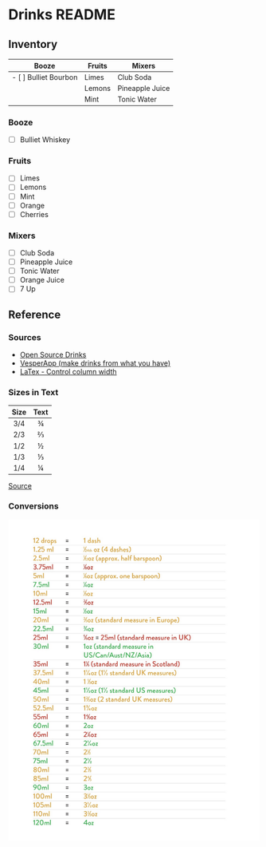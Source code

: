 # Drinks README

## Inventory

| Booze           | Fruits | Mixers          |
|-----------------|--------|-----------------|
| - [ ] Bulliet Bourbon | Limes  | Club Soda       |
|                 | Lemons | Pineapple Juice |
|                 | Mint   | Tonic Water     |

### Booze
- [ ] Bulliet Whiskey

### Fruits
- [ ] Limes
- [ ] Lemons
- [ ] Mint
- [ ] Orange
- [ ] Cherries

### Mixers
- [ ] Club Soda
- [ ] Pineapple Juice
- [ ] Tonic Water
- [ ] Orange Juice
- [ ] 7 Up

## Reference 

### Sources

- [Open Source Drinks](https://github.com/alfg/opendrinks)
- [VesperApp (make drinks from what you have)](https://drinkrecipes.herokuapp.com/) 
- [LaTex - Control column width](https://texblog.org/2019/06/03/control-the-width-of-table-columns-tabular-in-latex/)

### Sizes in Text

|  Size  |  Text  |
|:------:|:------:|
| 3/4    | ¾      |
| 2/3    | ⅔      |
| 1/2    | ½      |
| 1/3    | ⅓      |
| 1/4    | ¼      |

[Source](https://en.wikipedia.org/wiki/Number_Forms)

### Conversions

![conversions](conversions.png)
